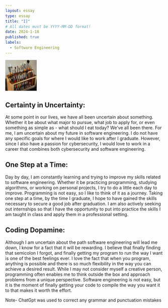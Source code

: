 ```yaml
---
layout: essay
type: essay
title: "I]"
# All dates must be YYYY-MM-DD format!
date: 2024-1-18
published: true
labels:
  - Software Engineering
---
```


<img width="100px" class="rounded float-start pe-4" src="../img/igniting/paintbrushes.jpg">

## Certainty in Uncertainty:

At some point in our lives, we have all been uncertain about something. Whether it be about what major to pursue, what job to apply for, or even something as simple as - what should I eat today? We’ve all been there. For me, I am uncertain about my future in software engineering. I do not have any specific goals for where I would like to work after I graduate. However, since I also have a passion for cybersecurity, I would love to work in a career that combines both cybersecurity and software engineering.

##  One Step at a Time:

Day by day, I am constantly learning and trying to improve my skills related to software engineering. Whether it be practicing programming, studying algorithms, or working on personal projects, I try to do a little each day to improve. Programming is not easy, so I like to think of it as a journey. Taking one step at a time, by the time I graduate, I hope to have gained the skills necessary to secure a good job after graduation. I am also actively seeking out internships so that I have the opportunity to put into practice the skills I am taught in class and apply them in a professional setting.

## Coding Dopamine:

Although I am uncertain about the path software engineering will lead me down, I know for a fact that it will be rewarding. I believe that finally finding that semicolon I forgot, and finally getting my program to run the way I want is one of the best feelings ever. I love the fact that when you program, anything is possible and there is so much flexibility in the way you can achieve a desired result. While I may not consider myself a creative person, programming often enables me to think outside the box and approach problems from a unique perspective. Software engineering is not easy, but it is the moment of finally getting your code to compile the way you want it to that makes it worth the effort.

Note- ChatGpt was used to correct any grammar and punctuation mistakes
